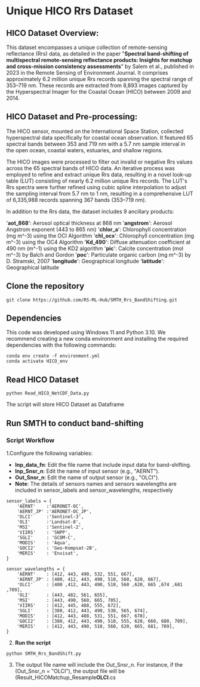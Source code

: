 # Unique HICO Rrs Dataset

  ## HICO Dataset Overview:
This dataset encompasses a unique collection of remote-sensing reflectance (Rrs) data, as detailed in the paper "**Spectral band-shifting of multispectral remote-sensing reflectance products: Insights for matchup and cross-mission consistency assessments**" by Salem et al., published in 2023 in the Remote Sensing of Environment Journal. It comprises approximately 6.2 million unique Rrs records spanning the spectral range of 353–719 nm. These records are extracted from 8,893 images captured by the Hyperspectral Imager for the Coastal Ocean (HICO) between 2009 and 2014.

  ## HICO Dataset and Pre-processing:
The HICO sensor, mounted on the International Space Station, collected hyperspectral data specifically for coastal ocean observation. It featured 65 spectral bands between 353 and 719 nm with a 5.7 nm sample interval in the open ocean, coastal waters, estuaries, and shallow regions.

The HICO images were processed to filter out invalid or negative Rrs values across the 65 spectral bands of HICO data. An iterative process was employed to refine and extract unique Rrs data, resulting in a novel look-up table (LUT) consisting of nearly 6.2 million unique Rrs records. The LUT's Rrs spectra were further refined using cubic spline interpolation to adjust the sampling interval from 5.7 nm to 1 nm, resulting in a comprehensive LUT of 6,335,988 records spanning 367 bands (353–719 nm). 

In addition to the Rrs data, the dataset includes 9 ancillary products:

'**aot_868**': Aerosol optical thickness at 868 nm
'**angstrom**': Aerosol Angstrom exponent (443 to 865 nm)
'**chlor_a**': Chlorophyll concentration (mg m^-3) using the OCI Algorithm
'**chl_ocx**': Chlorophyll concentration (mg m^-3) using the OC4 Algorithm
'**Kd_490**': Diffuse attenuation coefficient at 490 nm (m^-1) using the KD2 algorithm
'**pic**': Calcite concentration (mol m^-3) by Balch and Gordon
'**poc**': Particulate organic carbon (mg m^-3) by D. Stramski, 2007
'**longitude**': Geographical longitude
'**latitude**': Geographical latitude

  ## Clone the repository
```
git clone https://github.com/RS-ML-Hub/SMTH_Rrs_BandShifting.git
```

## Dependencies
This code was developed using Windows 11 and Python 3.10. We recommend creating a new conda environment and installing the required dependencies with the following commands:
```
conda env create -f environment.yml
conda activate HICO_env
```

## Read HICO Dataset
```
python Read_HICO_NetCDF_Data.py
```
The script will store HICO Dataset as Dataframe

## Run SMTH to conduct band-shifting

### Script Workflow
1.Configure the following variables:
- **Inp_data_fn**: Edit the file name that include input data for band-shifting.
- **Inp_Snsr_n**: Edit the name of input sensor (e.g., "AERNT").
- **Out_Snsr_n**: Edit the name of output sensor (e.g., "OLCI").
- **Note**: The details of sensors names and sensors wavelengths are included in sensor_labels and sensor_wavelengths, respectively
```
sensor_labels = {
	'AERNT'    :'AERONET-OC',
	'AERNT_JP' :'AERONET-OC_JP',
	'OLCI'     :'Sentinel-3',
	'OLI'      :'Landsat-8',
	'MSI'      :'Sentinel-2', 
	'VIIRS'    : 'SNPP', 
	'SGLI'     : 'GCOM-C',
	'MODIS'    : 'Aqua',
	'GOCI2'    : 'Geo-Kompsat-2B',
	'MERIS'    : 'Envisat',
}

sensor_wavelengths = {
    'AERNT'    : [412, 443, 490, 532, 551, 667],  
    'AERNT_JP' : [400, 412, 443, 490, 510, 560, 620, 667],  
    'OLCI'     : [400 ,412, 443, 490, 510, 560 ,620, 665 ,674 ,681 ,709],  
    'OLI'      : [443, 482, 561, 655],  
    'MSI'      : [443, 490, 560, 665, 705],
    'VIIRS'    : [412, 445, 488, 555, 672], 
	'SGLI'     : [380, 412, 443, 490, 530, 565, 674],
	'MODIS'    : [412, 443, 488, 531, 551, 667, 678],	
	'GOCI2'    : [380, 412, 443, 490, 510, 555, 620, 660, 680, 709],
	'MERIS'    : [412, 443, 490, 510, 560, 620, 665, 681, 709],
}

```

2. **Run the script**
```
python SMTH_Rrs_BandShift.py
```

3. The output file name will include the Out_Snsr_n. For instance, if the (Out_Snsr_n = "OLCI"), the output file will be (Result_HICOMatchup_Resample**OLCI**.cs

